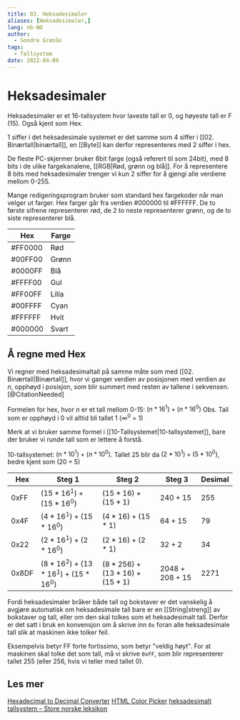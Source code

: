 ```yaml
---
title: 03. Heksadesimaler
aliases: [Heksadesimaler,]
lang: nb-NO
author:
  - Sondre Grønås
tags:
  - Tallsystem
date: 2022-04-09
---
```

# Heksadesimaler
Heksadesimaler er et 16-tallsystem hvor laveste tall er 0, og høyeste tall er F (15). Også kjent som Hex.

1 siffer i det heksadesimale systemet er det samme som 4 siffer i [[02. Binærtall|binærtall]], en [[Byte]] kan derfor representeres med 2 siffer i hex.

De fleste PC-skjermer bruker 8bit farge (også referert til som 24bit), med 8 bits i de ulike fargekanalene, [[RGB|Rød, grønn og blå]]. For å representere 8 bits med heksadesimaler trenger vi kun 2 siffer for å gjengi alle verdiene mellom 0-255.

Mange redigeringsprogram bruker som standard hex fargekoder når man velger ut farger. Hex farger går fra verdien #000000 til \#FFFFFF. De to første sifrene representerer rød, de 2 to neste representerer grønn, og de to siste representerer blå. 

| Hex      | Farge |
| -------- | ----- |
| \#FF0000 | Rød   |
| \#00FF00 | Grønn |
| \#0000FF | Blå   |
| \#FFFF00 | Gul   |
| \#FF00FF | Lilla |
| \#00FFFF | Cyan  |
| \#FFFFFF | Hvit  |
| \#000000 | Svart |

## Å regne med Hex
Vi regner med heksadesimaltall på samme måte som med [[02. Binærtall|Binærtall]], hvor vi ganger verdien av posisjonen med verdien av $n$, opphøyd i posisjon, som blir summert med resten av tallene i sekvensen.[@CitationNeeded]

Formelen for hex, hvor $n$ er et tall mellom 0-15: $(n * 16^1) + (n * 16^0)$
Obs. Tall som er opphøyd i 0 vil alltid bli tallet 1 ($∞^0$ = 1)

Merk at vi bruker samme formel i [[10-Tallsystemet|10-tallsystemet]], bare der bruker vi runde tall som er lettere å forstå.

10-tallsystemet: $(n * 10^1) + (n * 10^0)$. 
Tallet 25 blir da $(2 * 10^1) + (5 * 10^0)$, bedre kjent som $(20 + 5)$


| Hex   | Steg 1                         | Steg 2                   | Steg 3        | Desimal |
| ----- | ------------------------------ | ------------------------ | ------------- | ------- |
| 0xFF  | $(15*16^1)+(15*16^0)$          | $(15*16)+(15*1)$         | $240+15$      | 255     |
| 0x4F  | $(4*16^1)+(15*16^0)$           | $(4*16)+(15*1)$          | $64+15$       | 79      |
| 0x22  | $(2*16^1)+(2*16^0)$            | $(2*16)+(2*1)$           | $32+2$        | 34      |
| 0x8DF | $(8*16^2)+(13*16^1)+(15*16^0)$ | $(8*256)+(13*16)+(15*1)$ | $2048+208+15$ | 2271    |


Fordi heksadesimaler bråker både tall og bokstaver er det vanskelig å avgjøre automatisk om heksadesimale tall bare er en [[String|streng]] av bokstaver og tall, eller om den skal tolkes som et heksadesimalt tall. Derfor er det satt i bruk en konvensjon om å skrive inn `0x` foran alle heksadesimale tall slik at maskinen ikke tolker feil.

Eksempelvis betyr FF forte fortissimo, som betyr "veldig høyt". For at maskinen skal tolke det som tall, må vi skrive `0xFF`, som blir representerer tallet 255 (eller 256, hvis vi teller med tallet 0).

## Les mer
[Hexadecimal to Decimal Converter](https://www.rapidtables.com/convert/number/hex-to-decimal.html)
[HTML Color Picker](https://www.w3schools.com/colors/colors_picker.asp)
[heksadesimalt tallsystem – Store norske leksikon](https://snl.no/heksadesimalt_tallsystem)